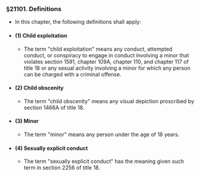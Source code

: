 ### §21101. Definitions
* In this chapter, the following definitions shall apply:

* #### (1) Child exploitation
  * The term "child exploitation" means any conduct, attempted conduct, or conspiracy to engage in conduct involving a minor that violates section 1591, chapter 109A, chapter 110, and chapter 117 of title 18 or any sexual activity involving a minor for which any person can be charged with a criminal offense.

* #### (2) Child obscenity
  * The term "child obscenity" means any visual depiction proscribed by section 1466A of title 18.

* #### (3) Minor
  * The term "minor" means any person under the age of 18 years.

* #### (4) Sexually explicit conduct
  * The term "sexually explicit conduct" has the meaning given such term in section 2256 of title 18.